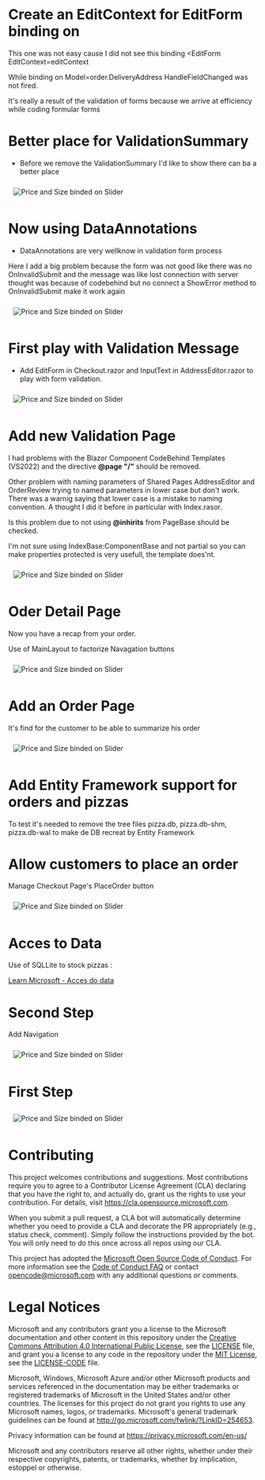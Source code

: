 # Create an EditContext for EditForm binding on

This one was not easy cause I did not see this binding
<EditForm EditContext=editContext

While binding on Model=order.DeliveryAddress HandleFieldChanged was not fired.

It's really a result of the validation of forms because we arrive at efficiency while
coding formular forms


# Better place for ValidationSummary

* Before we remove the ValidationSummary I'd like to show there can ba a better place

<img style="margin: 10px" src="Images/2023-02-23_15h55_09.png" alt="Price and Size binded on Slider" />

# Now using DataAnnotations

* DataAnnotations are very wellknow in validation form process

Here I add a big problem because the form was not good like there was no OnInvalidSubmit and 
the message was like lost connection with server thought was because of codebehind but no
connect a ShowError method to OnInvalidSubmit make it work again

<img style="margin: 10px" src="Images/2023-02-23_15h41_10.png" alt="Price and Size binded on Slider" />


# First play with Validation Message

* Add EditForm in Checkout.razor and InputText in AddressEditor.razor to play with form validation.

<img style="margin: 10px" src="Images/2023-02-23_12h29_53.png" alt="Price and Size binded on Slider" />

# Add new Validation Page

I had problems with the Blazor Component CodeBehind Templates (VS2022) and the directive **@page "/"** should be removed.

Other problem with naming parameters of Shared Pages AddressEditor and OrderReview trying to named parameters in lower case but don't work.
There was a warnig saying that lower case is a mistake to naming convention.
A thought I did it before in particular with Index.rasor.

Is this problem due to not using **@inhirits** from PageBase should be checked.

I'm not sure using IndexBase:ComponentBase and not partial so you can make properties protected is very usefull, the template does'nt.

<img style="margin: 10px" src="Images/2023-02-22_18h05_15.png" alt="Price and Size binded on Slider" />

# Oder Detail Page

Now you have a recap from your order.

Use of MainLayout to factorize Navagation buttons

<img style="margin: 10px" src="Images/2023-02-22_16h01_29.png" alt="Price and Size binded on Slider" />

# Add an Order Page

It's find for the customer to be able to summarize his order

<img style="margin: 10px" src="Images/2023-02-22_12h15_16.png" alt="Price and Size binded on Slider" />

# Add Entity Framework support for orders and pizzas

To test it's needed to remove the tree files pizza.db, pizza.db-shm, pizza.db-wal
to make de DB recreat by Entity Framework

# Allow customers to place an order

Manage Checkout Page's PlaceOrder button

<img style="margin: 10px" src="Images/2023-02-22_12h15_07.png" alt="Price and Size binded on Slider" />

# Acces to Data

Use of SQLLite to stock pizzas :

[Learn Microsoft - Acces do data](https://learn.microsoft.com/fr-fr/training/modules/interact-with-data-blazor-web-apps/5-exercise-access-data-from-blazor-components)

# Second Step

Add Navigation

<img style="margin: 10px" src="Images/2023-02-22_12h14_45.png" alt="Price and Size binded on Slider" />

# First Step

<img style="margin: 10px" src="Images/2023-02-22_12h14_32.png" alt="Price and Size binded on Slider" />


# Contributing

This project welcomes contributions and suggestions.  Most contributions require you to agree to a
Contributor License Agreement (CLA) declaring that you have the right to, and actually do, grant us
the rights to use your contribution. For details, visit https://cla.opensource.microsoft.com.

When you submit a pull request, a CLA bot will automatically determine whether you need to provide
a CLA and decorate the PR appropriately (e.g., status check, comment). Simply follow the instructions
provided by the bot. You will only need to do this once across all repos using our CLA.

This project has adopted the [Microsoft Open Source Code of Conduct](https://opensource.microsoft.com/codeofconduct/).
For more information see the [Code of Conduct FAQ](https://opensource.microsoft.com/codeofconduct/faq/) or
contact [opencode@microsoft.com](mailto:opencode@microsoft.com) with any additional questions or comments.

# Legal Notices

Microsoft and any contributors grant you a license to the Microsoft documentation and other content
in this repository under the [Creative Commons Attribution 4.0 International Public License](https://creativecommons.org/licenses/by/4.0/legalcode),
see the [LICENSE](LICENSE) file, and grant you a license to any code in the repository under the [MIT License](https://opensource.org/licenses/MIT), see the
[LICENSE-CODE](LICENSE-CODE) file.

Microsoft, Windows, Microsoft Azure and/or other Microsoft products and services referenced in the documentation
may be either trademarks or registered trademarks of Microsoft in the United States and/or other countries.
The licenses for this project do not grant you rights to use any Microsoft names, logos, or trademarks.
Microsoft's general trademark guidelines can be found at http://go.microsoft.com/fwlink/?LinkID=254653.

Privacy information can be found at https://privacy.microsoft.com/en-us/

Microsoft and any contributors reserve all other rights, whether under their respective copyrights, patents,
or trademarks, whether by implication, estoppel or otherwise.
